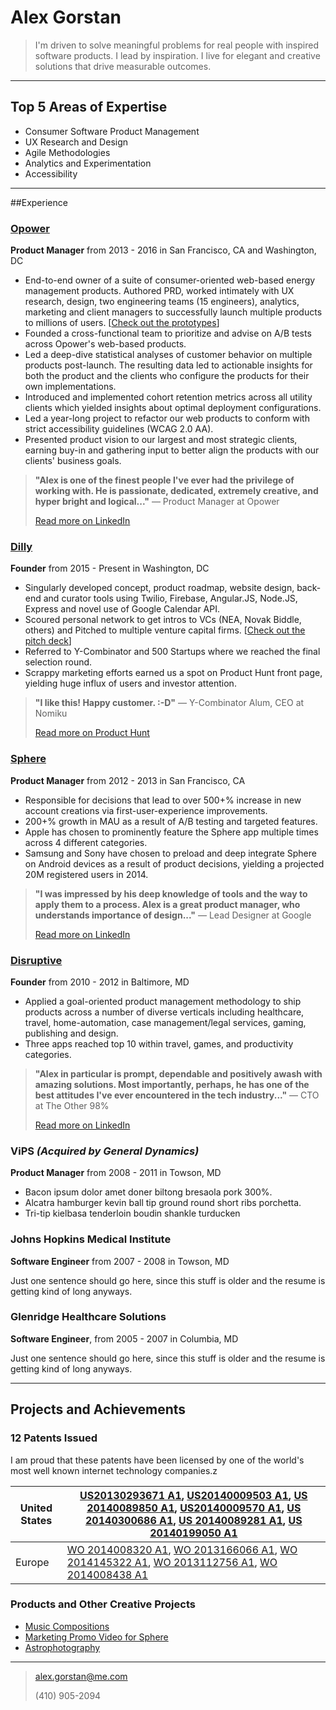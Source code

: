 # Alex Gorstan
>I'm driven to solve meaningful problems for real people with inspired software products. I lead by inspiration. I live for elegant and creative solutions that drive measurable outcomes.

-----------------------------------------------------------------------------------------------
## Top 5 Areas of Expertise
- Consumer Software Product Management
- UX Research and Design
- Agile Methodologies
- Analytics and Experimentation
- Accessibility
-----------------------------------------------------------------------------------------------
##Experience

### [Opower](http://www.opower.com)
**Product Manager** from 2013 - 2016 in San Francisco, CA and Washington, DC

* End-to-end owner of a suite of consumer-oriented web-based energy management products. Authored PRD, worked intimately with UX research, design, two engineering teams (15 engineers), analytics, marketing and client managers to successfully launch multiple products to millions of users. [[Check out the prototypes](https://ux.opower.com/ux-prototypes/)]
* Founded a cross-functional team to prioritize and advise on A/B tests across Opower's web-based products.
* Led a deep-dive statistical analyses of customer behavior on multiple products post-launch. The resulting data led to actionable insights for both the product and the clients who configure the products for their own implementations.
* Introduced and implemented cohort retention metrics across all utility clients which yielded insights about optimal deployment configurations.
* Led a year-long project to refactor our web products to conform with strict accessibility guidelines (WCAG 2.0 AA).
* Presented product vision to our largest and most strategic clients, earning buy-in and gathering input to better align the products with our clients' business goals.

>**"Alex is one of the finest people I've ever had the privilege of working with. He is passionate, dedicated, extremely creative, and hyper bright and logical..."** — Product Manager at Opower
>
> [Read more on LinkedIn](www.google.com)

### [Dilly](http://www.dilly.co)
**Founder** from 2015 - Present in Washington, DC

* Singularly developed concept, product roadmap, website design, back-end and curator tools using Twilio, Firebase, Angular.JS, Node.JS, Express and novel use of Google Calendar API.
* Scoured personal network to get intros to VCs (NEA, Novak Biddle, others) and Pitched to multiple venture capital firms. [[Check out the pitch deck](www)]
* Referred to Y-Combinator and 500 Startups where we reached the final selection round.
* Scrappy marketing efforts earned us a spot on Product Hunt front page, yielding huge influx of users and investor attention. 

>**"I like this! Happy customer. :-D"** — Y-Combinator Alum, CEO at Nomiku
>
>  [Read more on Product Hunt](www.google.com)

### [Sphere](http://www.thesphere.com)
**Product Manager** from 2012 - 2013 in San Francisco, CA
* Responsible for decisions that lead to over 500+% increase in new account creations via first-user-experience improvements.
* 200+% growth in MAU as a result of A/B testing and targeted features.
* Apple has chosen to prominently feature the Sphere app multiple times across 4 different categories.
* Samsung and Sony have chosen to preload and deep integrate Sphere on Android devices as a result of product decisions, yielding a projected 20M registered users in 2014.

>**"I was impressed by his deep knowledge of tools and the way to apply them to a process. Alex is a great product manager, who understands importance of design..."** — Lead Designer at Google 
>
>[Read more on LinkedIn](www.google.com)

### [Disruptive](http://www.dsrp.tv)
**Founder** from 2010 - 2012 in Baltimore, MD
* Applied a goal-oriented product management methodology to ship products across a number of diverse verticals including healthcare, travel, home-automation, case management/legal services, gaming, publishing and design. 
* Three apps reached top 10 within travel, games, and productivity categories.

>**"Alex in particular is prompt, dependable and positively awash with amazing solutions. Most importantly, perhaps, he has one of the best attitudes I've ever encountered in the tech industry..."** — CTO at The Other 98%
>
>  [Read more on LinkedIn](www.google.com)

### ViPS _(Acquired by General Dynamics)_
**Product Manager** from 2008 - 2011 in Towson, MD

* Bacon ipsum dolor amet doner biltong bresaola pork 300%.
* Alcatra hamburger kevin ball tip ground round short ribs porchetta.
* Tri-tip kielbasa tenderloin boudin shankle turducken

### Johns Hopkins Medical Institute
**Software Engineer** from 2007 - 2008 in Towson, MD

Just one sentence should go here, since this stuff is older and the resume is getting kind of long anyways.
### Glenridge Healthcare Solutions
**Software Engineer**, from 2005 - 2007 in Columbia, MD

Just one sentence should go here, since this stuff is older and the resume is getting kind of long anyways.

-----------------------------------------------------------------------------------------------
## Projects and Achievements
### 12 Patents Issued

I am proud that these patents have been licensed by one of the world's most well known internet technology companies.z

| United States | [US20130293671 A1](http://appft1.uspto.gov/netacgi/nph-Parser?Sect1=PTO1&Sect2=HITOFF&d=PG01&p=1&u=/netahtml/PTO/srchnum.html&r=1&f=G&l=50&s1=20130293671.PGNR.), [US20140009503 A1](http://appft1.uspto.gov/netacgi/nph-Parser?Sect1=PTO1&Sect2=HITOFF&d=PG01&p=1&u=/netahtml/PTO/srchnum.html&r=1&f=G&l=50&s1=20140009503.PGNR.), [US 20140089850 A1](http://appft1.uspto.gov/netacgi/nph-Parser?Sect1=PTO1&Sect2=HITOFF&d=PG01&p=1&u=/netahtml/PTO/srchnum.html&r=1&f=G&l=50&s1=20140089850.PGNR.), [US20140009570 A1](http://appft1.uspto.gov/netacgi/nph-Parser?Sect1=PTO1&Sect2=HITOFF&d=PG01&p=1&u=/netahtml/PTO/srchnum.html&r=1&f=G&l=50&s1=20140009570.PGNR.), [US 20140300686 A1](http://appft1.uspto.gov/netacgi/nph-Parser?Sect1=PTO1&Sect2=HITOFF&d=PG01&p=1&u=/netahtml/PTO/srchnum.html&r=1&f=G&l=50&s1=20140300686.PGNR.), [US 20140089281 A1](http://appft1.uspto.gov/netacgi/nph-Parser?Sect1=PTO1&Sect2=HITOFF&d=PG01&p=1&u=/netahtml/PTO/srchnum.html&r=1&f=G&l=50&s1=20140089281.PGNR.), [US 20140199050 A1](http://appft1.uspto.gov/netacgi/nph-Parser?Sect1=PTO1&Sect2=HITOFF&d=PG01&p=1&u=/netahtml/PTO/srchnum.html&r=1&f=G&l=50&s1=20140199050.PGNR.) |
|---------------|----------------------------------------------------------------------------------------------------------------------------------------------------------------------------------------------------------------------------------------------------------------------------------------------------------------------------------------------------------------------------------------------------------------------------------------------------------------------------------------------------------------------------------------------------------------------------------------------------------------------------------------------------------------------------------------------------------------------------------------------------------------------------------------------------------------------------------------------------------------------------------------------------------------------------------------------------------------------------------------------------------------------------------------------------------------------------------------------------------------------------------------------------------------------------------|
| Europe        | [WO 2014008320 A1](https://www.google.com/patents/WO2014008320A1?cl=en&dq=gorstan&hl=en&sa=X&ved=0ahUKEwi60IHAr__LAhUGmR4KHSIDBN8Q6AEIWzAJ), [WO 2013166066 A1](https://www.google.com/patents/WO2013166066A1?cl=en&dq=gorstan&hl=en&sa=X&ved=0ahUKEwi60IHAr__LAhUGmR4KHSIDBN8Q6AEIPzAF), [WO 2014145322 A1](https://www.google.com/patents/WO2014145322A1?cl=en&dq=gorstan&hl=en&sa=X&ved=0ahUKEwi60IHAr__LAhUGmR4KHSIDBN8Q6AEIRjAG), [WO 2013112756 A1](https://www.google.com/patents/WO2013112756A1?cl=en&dq=gorstan&hl=en&sa=X&ved=0ahUKEwjdoteXs__LAhXMsh4KHYwvB-Q4ChDoAQgbMAA), [WO 2014008438 A1](https://www.google.com/patents/WO2014008438A1?cl=en&dq=gorstan&hl=en&sa=X&ved=0ahUKEwjdoteXs__LAhXMsh4KHYwvB-Q4ChDoAQgiMAE)                                                                                                                                                                                                                                                                                                                                                                                                                                            |

### Products and Other Creative Projects
* [Music Compositions](https://soundcloud.com/electricvegetable)
* [Marketing Promo Video for Sphere](https://vimeo.com/69777169)
* [Astrophotography](https://500px.com/alexgorstan)

---
> [alex.gorstan@me.com](mailto:alex.gorstan@me.com)
> 
> (410) 905-2094
